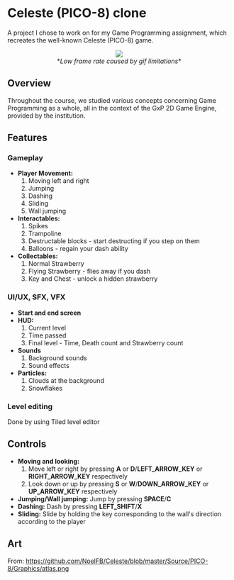 # Celeste (PICO-8) clone

A project I chose to work on for my Game Programming assignment, which recreates the well-known Celeste (PICO-8) game.

<p align="center">
  <img src="Media/demo.gif"><br/>
  *<i>Low frame rate caused by gif limitations</i>*
</p>

## Overview

Throughout the course, we studied various concepts concerning Game Programming as a whole, all in the context of the GxP 2D Game Engine, provided by the institution.

## Features

### Gameplay

- **Player Movement:**
  1. Moving left and right
  2. Jumping
  3. Dashing
  4. Sliding
  5. Wall jumping
- **Interactables:**
  1. Spikes
  2. Trampoline
  3. Destructable blocks - start destructing if you step on them
  4. Balloons - regain your dash ability
- **Collectables:**
  1. Normal Strawberry
  2. Flying Strawberry - flies away if you dash
  3. Key and Chest - unlock a hidden strawberry

### UI/UX, SFX, VFX

- **Start and end screen**
- **HUD:**
  1. Current level
  2. Time passed
  3. Final level - Time, Death count and Strawberry count
- **Sounds**
  1. Background sounds
  2. Sound effects
- **Particles:**
  1. Clouds at the background
  2. Snowflakes
 
### Level editing
Done by using Tiled level editor

## Controls

- **Moving and looking:**
  1. Move left or right by pressing **A** or **D**/**LEFT_ARROW_KEY** or **RIGHT_ARROW_KEY** respectively
  2. Look down or up by pressing **S** or **W**/**DOWN_ARROW_KEY** or **UP_ARROW_KEY** respectively
- **Jumping/Wall jumping:** Jump by pressing **SPACE**/**C**
- **Dashing:** Dash by pressing **LEFT_SHIFT**/**X**
- **Sliding:** Slide by holding the key corresponding to the wall's direction according to the player

## Art
From: https://github.com/NoelFB/Celeste/blob/master/Source/PICO-8/Graphics/atlas.png

